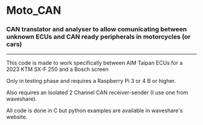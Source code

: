 # Moto_CAN

### CAN translator and analyser to allow comunicating between unknown ECUs and CAN ready peripherals in motorcycles (or cars)

---

This code is made to work specifically between AIM Taipan ECUs for a 2023 KTM SX-F 250 and a Bosch screen

Only in testing phase and requires a Raspberry Pi 3 or 4 B or higher.

Also requires an Isolated 2 Channel CAN receiver-sender (I use one from waveshare).

All code is done in C but python examples are available in waveshare's website.

